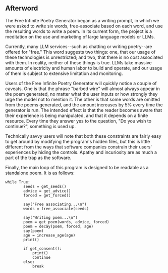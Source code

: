 ## Afterword

The Free Infinite Poetry Generator began as a writing prompt, in which we were asked to write six words, free-associate based on each word, and use the resulting words to write a poem. In its current form, the project is a meditation on the use and marketing of large language models or LLMs.

Currently, many LLM services--such as chatting or writing poetry--are offered for "free." This word suggests two things: one, that our usage of these technologies is unrestricted; and two, that there is no cost associated with them. In reality, neither of these things is true. LLMs take massive amounts of electricity and human labor to build and operate, and our usage of them is subject to extensive limitation and monitoring.

Users of the Free Infinite Poetry Generator will quickly notice a couple of caveats. One is that the phrase "barbed wire" will almost always appear in the poem generated, no matter what the user inputs or how strongly they urge the model not to mention it. The other is that some words are omitted from the poems generated, and the amount increases by 5% every time the generator is run. The intended effect is that the reader becomes aware that their experience is being manipulated, and that it depends on a finite resource. Every time they answer yes to the question, "Do you wish to continue?", something is used up.

Technically savvy users will note that both these constraints are fairly easy to get around by modifying the program's hidden files, but this is little different from the ways that software companies constrain their users' experiences by hiding the controls. Apathy and incuriosity are as much a part of the trap as the software.

Finally, the main loop of this program is designed to be readable as a standalone poem. It is as follows:

```
while True:
        seeds = get_seeds()
        advice = get_advice()
        forced = get_forced()
        
        say("Free associating...\n")
        words = free_associate(seeds)

        say("Writing poem...\n")
        poem = get_poem(words, advice, forced)
        poem = decay(poem, forced, age)
        say(poem)
        age = increase_age(age)
        print()

        if get_consent():
            print()
            continue
        else:
            break
```
